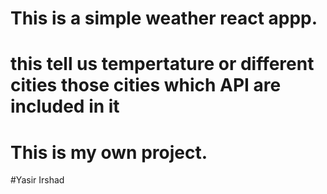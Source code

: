 



# <h1> This is  a simple weather react appp. <h1>
# this tell us tempertature or different cities those cities which API are included in it
# This is my own project.
#Yasir Irshad
